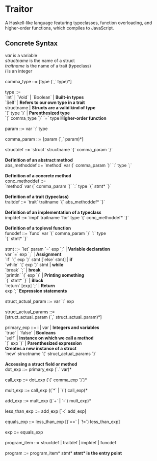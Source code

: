 # Traitor
 A Haskell-like language featuring typeclasses, function overloading, and higher-order functions, which compiles to JavaScript.

## Concrete Syntax
*var* is a variable\
*structname* is the name of a struct\
*traitname* is the name of a trait (typeclass)\
*i* is an integer\
\
comma_type ::= [type (\`,\` type)\*]\
\
type ::=\
 \`Int\` | \`Void\` | \`Boolean\` | __Built-in types__\
 \`Self\` | __Refers to our own type in a trait__\
structname | __Structs are a valid kind of type__\
\`(\` type \`)\` | __Parenthesized type__\
\`(\` comma_type \`)\` \`=\` type __Higher-order function__\
\
param ::= var \`:\` type\
\
comma_param ::= [param (\`,\` param)\*]\
\
structdef ::= \`struct\` structname \`{\` comma_param \`}\`\
\
__Definition of an abstract method__\
abs_methoddef ::= \`method\` var (\` comma_param \`)\` \`:\` type \`;\`\
\
__Definition of a concrete method__\
conc_methoddef ::=\
\`method\` var (\` comma_param \`)\` \`:\` type \`{\` stmt\* \`}\`\
\
__Definition of a trait (typeclass)__\
traitdef ::= \`trait\` traitname \`{\` abs_methoddef\* \`}\`\
\
__Definition of an implementation of a typeclass__\
impldef ::= \`impl\` traitname \`for\` type \`{\` conc_methoddef\* \`}\`\
\
__Definition of a toplevel function__\
funcdef ::= \`func\` var \`(\` comma_param \`)\` \`:\` type\
\`{\` stmt* \`}\`\
\
stmt ::= \`let\` param \`=\` exp \`;\` | __Variable declaration__\
var \`=\` exp \`;\` | __Assignment__\
\`if\` \`(\` exp \`)\` stmt [\`else\` stmt] | __if__\
\`while\` \`(\` exp \`)\` stmt | __while__\
\`break\` \`;\` | __break__\
\`println\` \`(\` exp \`)\` | __Printing something__\
\`{\` stmt* \`}\` | __Block__\
\`return\` [exp] \`;\` | __Return__\
exp \`;\` __Expression statements__\
\
struct_actual_param ::= var \`:\` exp\
\
struct_actual_params ::=\
[struct_actual_param (\`,\` struct_actual_param)*]\
\
primary_exp ::= i | var | __Integers and variables__\
\`true\` | \`false\` | __Booleans__\
\`self\` | __Instance on which we call a method__\
\`(\` exp \`)\` | __Parenthesized expression__\
__Creates a new instance of a struct__\
\`new\` structname \`{\` struct_actual_params \`}\`\
\
__Accessing a struct field or method__\
dot_exp ::= primary_exp (\`.\` var)\*\
\
call_exp ::= dot_exp (\`(\` comma_exp \`)\`)\*\
\
mult_exp ::= call_exp ((\`\*\` | \`/\`) call_exp)\*\
\
add_exp ::= mult_exp ((\`+\` | \`-\`) mult_exp)\*\
\
less_than_exp ::= add_exp [\`<\` add_exp]\
\
equals_exp ::= less_than_exp [(\`==\` | \`!=\`) less_than_exp]\
\
exp ::= equals_exp\
\
program_item ::= structdef | traitdef | impldef | funcdef\
\
program ::= program_item\* stmt\* __stmt\* is the entry point__

